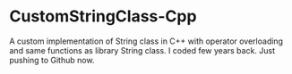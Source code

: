 # CustomStringClass-Cpp
A custom implementation of String class in C++ with operator overloading and same functions as library String class. I coded few years back. Just pushing to Github now.
